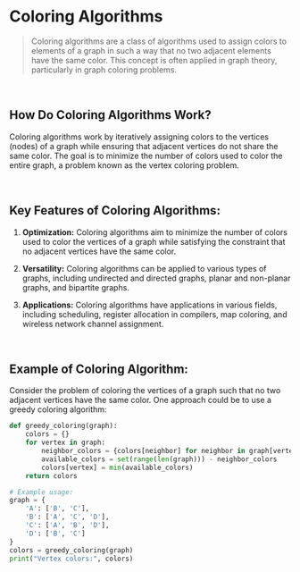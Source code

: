 # Coloring Algorithms

> Coloring algorithms are a class of algorithms used to assign colors to elements of a graph in such a way that no two adjacent elements have the same color. This concept is often applied in graph theory, particularly in graph coloring problems.

<br/>


## How Do Coloring Algorithms Work?

Coloring algorithms work by iteratively assigning colors to the vertices (nodes) of a graph while ensuring that adjacent vertices do not share the same color. The goal is to minimize the number of colors used to color the entire graph, a problem known as the vertex coloring problem.

<br/>


## Key Features of Coloring Algorithms:

1. **Optimization:** Coloring algorithms aim to minimize the number of colors used to color the vertices of a graph while satisfying the constraint that no adjacent vertices have the same color.

2. **Versatility:** Coloring algorithms can be applied to various types of graphs, including undirected and directed graphs, planar and non-planar graphs, and bipartite graphs.

3. **Applications:** Coloring algorithms have applications in various fields, including scheduling, register allocation in compilers, map coloring, and wireless network channel assignment.

<br/>


## Example of Coloring Algorithm:

Consider the problem of coloring the vertices of a graph such that no two adjacent vertices have the same color. One approach could be to use a greedy coloring algorithm:

```python
def greedy_coloring(graph):
    colors = {}
    for vertex in graph:
        neighbor_colors = {colors[neighbor] for neighbor in graph[vertex] if neighbor in colors}
        available_colors = set(range(len(graph))) - neighbor_colors
        colors[vertex] = min(available_colors)
    return colors

# Example usage:
graph = {
    'A': ['B', 'C'],
    'B': ['A', 'C', 'D'],
    'C': ['A', 'B', 'D'],
    'D': ['B', 'C']
}
colors = greedy_coloring(graph)
print("Vertex colors:", colors)
```

